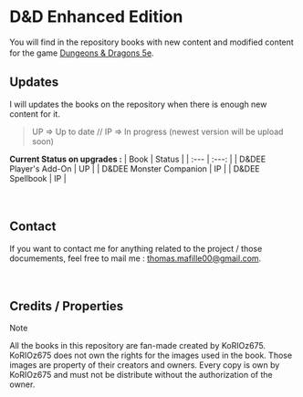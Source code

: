 # D&D Enhanced Edition

You will find in the repository books with new content and modified content for the game [Dungeons & Dragons 5e](https://dnd.wizards.com).
ㅤ
ㅤ

## Updates

I will updates the books on the repository when there is enough new content for it.

> UP => Up to date  //  IP => In progress (newest version will be upload soon)

**Current Status on upgrades :**
| Book | Status |
| :--- | :---: |
| D&DEE Player's Add-On | UP |
| D&DEE Monster Companion | IP |
| D&DEE Spellbook | IP |

ㅤ
ㅤ

## Contact

If you want to contact me for anything related to the project / those documements, feel free to mail me : [thomas.mafille00@gmail.com](thomas.mafille00@gmail.com).

ㅤ

## Credits / Properties

> [!NOTE]
> All the books in this repository are fan-made created by KoRIOz675.
> KoRIOz675 does not own the rights for the images used in the book. Those images are property of their creators and owners.
> Every copy is own by KoRIOz675  and must not be distribute without the authorization of the owner.